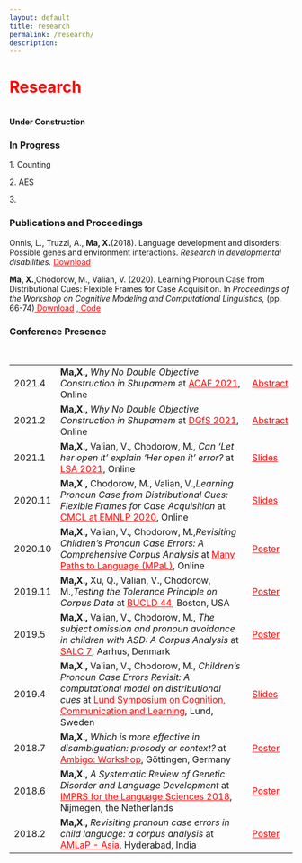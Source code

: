 ```yaml
---
layout: default
title: research
permalink: /research/
description: 
---
```

<h1 style="color: red">Research</h1>
<p><br />
<b>Under Construction</b>
<h3><b>In Progress</b></h3>
<p></p>
1. Counting
<p></p>
2. AES 
<p></p>
3. 
<p></p>
<h3><b>Publications and Proceedings</b></h3>
<p></p>
Onnis, L., Truzzi, A., <b>Ma, X.</b>(2018). Language development and disorders: Possible genes and environment interactions. <i>Research in developmental disabilities.</i> <a href = "https://xiaomeng-ma.github.io/Onnis2018.pdf" target = "_blank" style = "color: red"> Download</a> 
<p></p>
<b>Ma, X.</b>,Chodorow, M., Valian, V. (2020). Learning Pronoun Case from Distributional Cues: Flexible Frames for Case Acquisition. In <i>Proceedings of the Workshop on Cognitive Modeling and Computational Linguistics,</i> (pp. 66-74)<a href = "https://xiaomeng-ma.github.io/13_Paper.pdf" target = "_blank" style = "color: red"> Download</a> <a href = "https://github.com/xiaomeng-ma/Input-Pronoun" style="color: red">, Code</a> </td>
<p></p>

<h3><b>Conference Presence</b></h3>
<br>
<table style="width:100%">
   <tr>
    <td>2021.4</td>
    <td><b>Ma,X.,</b> <i>Why No Double Objective Construction in Shupamem	</i>  at <a href = "https://lin.ufl.edu/51st-52nd-annual-conference-on-african-linguistics" style="color: red">ACAF 2021</a>, Online</td>
    <td><a href = "https://xiaomeng-ma.github.io/DALF21_paper_4.pdf" target = "_blank" style = "color: red">Abstract</a></td>
    </tr>
  <tr>
    <td>2021.2</td>
    <td><b>Ma,X.,</b> <i>Why No Double Objective Construction in Shupamem	</i>  at <a href = "Why No Double Objective Construction in Shupamem" style="color: red">DGfS 2021</a>, Online</td>
    <td><a href = "https://xiaomeng-ma.github.io/DALF21_paper_4.pdf" target = "_blank" style = "color: red">Abstract</a></td>
    </tr>
    <tr>
    <td>2021.1</td>
    <td><b>Ma,X.,</b> Valian, V., Chodorow, M., <i>Can ‘Let her open it’ explain ‘Her open it’ error?</i>  at <a href = "https://www.linguisticsociety.org/node/34814/schedule" style="color: red">LSA 2021</a>, Online</td>
    <td><a href = "https://xiaomeng-ma.github.io/Can ‘Let her open it’ explain _‘her open it’ errors_.pdf" target = "_blank" style = "color: red">Slides</a></td>
    </tr>
  <tr>
    <td>2020.11</td>
    <td><b>Ma,X.,</b> Chodorow, M., Valian, V.,<i>Learning Pronoun Case from Distributional Cues: Flexible Frames for Case Acquisition</i>  at <a href = "https://cmclorg.github.io/" style="color: red">CMCL at EMNLP 2020</a>, Online</td>
    <td><a href = "https://xiaomeng-ma.github.io/13_Paper.pdf" target = "_blank" style = "color: red">Slides</a></td>
    </tr>
  <tr>
    <td>2020.10</td>
    <td><b>Ma,X.,</b> Valian, V., Chodorow, M.,<i>Revisiting Children’s Pronoun Case Errors: A Comprehensive Corpus Analysis</i>  at <a href = "https://marisacasillas.github.io/chatterlab/mpal/poster-overview.html#23-october" style="color: red">Many Paths to Language (MPaL)</a>, Online</td>
    <td><a href = "https://xiaomeng-ma.github.io/MPaL.pdf" target = "_blank" style = "color: red">Poster</a></td>
    </tr>
  <tr>
  	<td>2019.11</td>
    <td><b>Ma,X.,</b> Xu, Q., Valian, V., Chodorow, M.,<i>Testing the Tolerance Principle on Corpus Data</i> at <a href = "https://www.bu.edu/bucld/" style="color: red">BUCLD 44</a>, Boston, USA</td>
    <td><a href = "https://xiaomeng-ma.github.io/TP poster.pdf" target = "_blank" style = "color: red">Poster</a></td>
  </tr>
  <tr>
    <td>2019.5</td>
    <td><b>Ma,X.,</b> Valian, V., Chodorow, M., <i>The subject omission and pronoun avoidance in children with ASD: A Corpus Analysis</i>  at <a href = "https://events.au.dk/salc7" style="color: red">SALC 7</a>, Aarhus, Denmark</td>
    <td><a href = "https://xiaomeng-ma.github.io/ASD.pdf" target = "_blank" style = "color: red">Poster</a></td>
  </tr>
  <tr>
    <td>2019.4</td>
    <td><b>Ma,X.,</b> Valian, V., Chodorow, M., <i>Children’s Pronoun Case Errors Revisit: A computational model on distributional cues</i> at <a href = "http://delegia.com/app/attendee/default.asp?ProjectId=12840&PageId=74987" style="color: red">Lund Symposium on Cognition, Communication and Learning</a>, Lund, Sweden</td> 
    <td><a href = "https://xiaomeng-ma.github.io/Case Errors.pdf" target = "_blank" style = "color: red">Slides</a></td>
  </tr>
  <tr>
    <td>2018.7</td>
    <td><b>Ma,X.,</b> <i>Which is more effective in disambiguation: prosody or context?</i> at <a href = "https://www.uni-goettingen.de/en/583801.html" style="color: red">Ambigo: Workshop</a>, Göttingen, Germany</td> 
    <td><a href = "https://xiaomeng-ma.github.io/ambiguity.pdf" target = "_blank" style = "color: red">Poster</a></td>
  </tr>
  <tr>
    <td>2018.6</td>
    <td><b>Ma,X.,</b> <i>A Systematic Review of Genetic Disorder and Language Development</i> at <a href = "http://imprsconference.mpi.nl/past-conferences/2018" style="color: red">IMPRS for the Language Sciences 2018</a>, Nijmegen, the Netherlands</td> 
    <td><a href = "https://xiaomeng-ma.github.io/gene.pdf" target = "_blank" style = "color: red">Poster</a></td>
  </tr>
  <tr>
    <td>2018.2</td>
    <td><b>Ma,X.,</b> <i>Revisiting pronoun case errors in child language: a corpus analysis</i> at <a href = "https://amlap2018asia.wordpress.com" style="color: red">AMLaP - Asia</a>, Hyderabad, India</td> 
    <td><a href = "https://xiaomeng-ma.github.io/pronoun case.pdf" target = "_blank" style = "color: red">Poster</a></td>
  </tr>
</table>
</p>
<div>
<span class="contacticon center">
  <a href="mailto:xm2158@tc.columbia.com"><i class="fa fa-envelope-square"></i></a>
  <a href="https://www.linkedin.com/in/amyxiaomengma/" target="_blank"><i class="fa fa-linkedin-square"></i></a>
</span>
</div>
